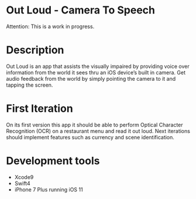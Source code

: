 #  Out Loud - Camera To Speech
Attention: This is a work in progress.

# Description
Out Loud is an app that assists the visually impaired by providing voice over information from the world it sees thru an iOS device’s built in camera.
Get audio feedback from the world by simply pointing the camera to it and tapping the screen.

# First Iteration
On its first version this app it should be able to perform Optical Character Recognition (OCR) on a restaurant menu and read it out loud. Next iterations should implement features such as currency and scene identification.

# Development tools
- Xcode9
- Swift4
- iPhone 7 Plus running iOS 11

